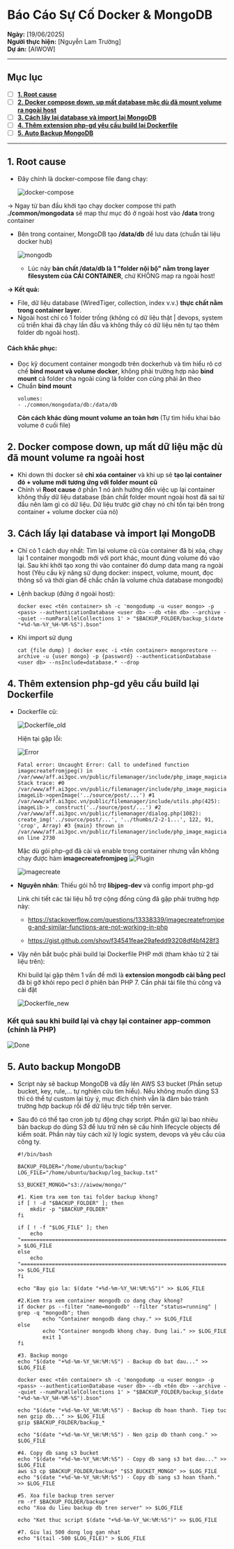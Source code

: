 # Báo Cáo Sự Cố Docker & MongoDB

**Ngày:** [19/06/2025]  
**Người thực hiện:** [Nguyễn Lam Trường]  
**Dự án:** [AIWOW]

---

## Mục lục

- [ ] [**1. Root cause**](#1-root-cause)
- [ ] [**2. Docker compose down, up mất database mặc dù đã mount volume ra ngoài host**](#2-docker-compose-down-up-mất-dữ-liệu-mặc-dù-đã-mount-volume-ra-ngoài-host)
- [ ] [**3. Cách lấy lại database và import lại MongoDB**](#3-cách-lấy-lại-database-và-import-lại-mongodb)
- [ ] [**4. Thêm extension php-gd yêu cầu build lại Dockerfile**](#4-thêm-extension-php-gd-yêu-cầu-build-lại-dockerfile)
- [ ] [**5. Auto Backup MongoDB**](#5-auto-backup-mongodb)

---

## 1. Root cause
- Đây chính là docker-compose file đang chạy:

    ![docker-compose](/System%20Project%20AIWOW/Pictures/docker-compose.png)

-> Ngay từ ban đầu khởi tạo chạy docker compose thì path **./common/mongodata** sẽ map thư mục đó ở ngoài host vào **/data** trong container
    
- Bên trong container, MongoDB tạo **/data/db** để lưu data (chuẩn tài liệu docker hub)
    
    ![mongodb](/System%20Project%20AIWOW/Pictures/mongodb.png)

    - Lúc này **bản chất /data/db là 1 "folder nội bộ" nằm trong layer filesystem của CÁI CONTAINER**, chứ KHÔNG map ra ngoài host!

**-> Kết quả:**
    
- File, dữ liệu database (WiredTiger, collection, index v.v.) **thực chất nằm trong container layer**.
- Ngoài host chỉ có 1 folder trống (không có dữ liệu thật | devops, system cũ triển khai đã chạy lần đầu và không thấy có dữ liệu nên tự tạo thêm folder db ngoài host).

#### Cách khắc phục:
- Đọc kỹ document container mongodb trên dockerhub và tìm hiểu rõ cơ chế **bind mount và volume docker**, không phải trường hợp nào **bind mount** cả folder cha ngoài cùng là folder con cũng phải ăn theo
- Chuẩn **bind mount**
    ```
    volumes:
    - ./common/mongodata/db:/data/db
    ```
    **Còn cách khác dùng mount volume an toàn hơn** (Tự tìm hiểu khai báo volume ở cuối file)
## 2. Docker compose down, up mất dữ liệu mặc dù đã mount volume ra ngoài host
- Khi down thì docker sẽ **chỉ xóa container** và khi up sẽ **tạo lại container đó + volume mới tương ứng với folder mount cũ**
- Chính vì **Root cause** ở phần 1 nó ảnh hưởng đến việc up lại container không thấy dữ liệu database (bản chất folder mount ngoài host đã sai từ đầu nên làm gì có dữ liệu. Dữ liệu trước giờ chạy nó chỉ tồn tại bên trong container + volume docker của nó)

## 3. Cách lấy lại database và import lại MongoDB

- Chỉ có 1 cách duy nhất: Tìm lại volume cũ của container đã bị xóa, chạy lại 1 container mongodb mới với port khác, mount đúng volume đó vào lại. Sau khi khởi tạo xong thì vào container đó dump data mang ra ngoài host (Yêu cầu kỹ năng sử dụng docker: inspect, volume, mount, đọc thông số và thời gian để chắc chắn là volume chứa database mongodb)

- Lệnh backup (đứng ở ngoài host):
    ```
    docker exec <tên container> sh -c 'mongodump -u <user mongo> -p <pass> --authenticationDatabase <user db> --db <tên db> --archive --quiet --numParallelCollections 1' > "$BACKUP_FOLDER/backup_$(date "+%d-%m-%Y_%H-%M-%S").bson"
    ```
- Khi import sử dụng

    ```
    cat {file dump} | docker exec -i <tên container> mongorestore --archive -u {user mongo} -p {password} --authenticationDatabase <user db> --nsInclude=database.* --drop
    ```
## 4. Thêm extension php-gd yêu cầu build lại Dockerfile

- Dockerfile cũ:

    ![Dockerfile_old](/System%20Project%20AIWOW/Pictures/Dockerfile_old.png)

    Hiện tại gặp lỗi:

    ![Error](/System%20Project%20AIWOW/Pictures/Error.png)
    ```
    Fatal error: Uncaught Error: Call to undefined function imagecreatefromjpeg() in /var/www/aff.ai3goc.vn/public/filemanager/include/php_image_magician.php:2730 Stack trace: #0 /var/www/aff.ai3goc.vn/public/filemanager/include/php_image_magician.php(230): imageLib->openImage('../source/post/...') #1 /var/www/aff.ai3goc.vn/public/filemanager/include/utils.php(425): imageLib->__construct('../source/post/...') #2 /var/www/aff.ai3goc.vn/public/filemanager/dialog.php(1082): create_img('../source/post/...', '../thumbs/2-2-1...', 122, 91, 'crop', Array) #3 {main} thrown in /var/www/aff.ai3goc.vn/public/filemanager/include/php_image_magician.php on line 2730
    ```
    Mặc dù gói php-gd đã cài và enable trong container nhưng vẫn không chạy được hàm **imagecreatefromjpeg**
    ![Plugin](/System%20Project%20AIWOW/Pictures/Plugin%20enable.png)
    
    ![imagecreate](/System%20Project%20AIWOW/Pictures/imagecreate.jpg)

- **Nguyên nhân**: Thiếu gói hỗ trợ **libjpeg-dev** và config import php-gd

    Link chi tiết các tài liệu hỗ trợ cộng đồng cũng đã gặp phải trường hợp này:
    - https://stackoverflow.com/questions/13338339/imagecreatefromjpeg-and-similar-functions-are-not-working-in-php
    
    - https://gist.github.com/shov/f34541feae29afedd93208df4bf428f3

- Vậy nên bắt buộc phải build lại Dockerfile PHP mới (tham khảo từ 2 tài liệu trên):
    
    Khi build lại gặp thêm 1 vấn đề mới là **extension mongodb cài bằng pecl** đã bị gỡ khỏi repo pecl ở phiên bản PHP 7. Cần phải tải file thủ công và cài đặt

    ![Dockerfile_new](/System%20Project%20AIWOW/Pictures/Dockerfile_new.png)

### Kết quả sau khi build lại và chạy lại container app-common (chính là PHP)
![Done](/System%20Project%20AIWOW/Pictures/Done.png)

## 5. Auto backup MongoDB
- Script này sẽ backup MongoDB và đẩy lên AWS S3 bucket (Phần setup bucket, key, rule,... tự nghiên cứu tìm hiểu). Nếu không muốn dùng S3 thì có thể tự custom lại tùy ý, mục đích chính vẫn là đảm bảo tránh trường hợp backup rồi để dữ liệu trực tiếp trên server.
- Sau đó có thể tạo cron job tự động chạy script. Phần giữ lại bao nhiêu bản backup do dùng S3 để lưu trữ nên sẽ cấu hình lifecycle objects để kiểm soát. Phần này tùy cách xử lý logic system, devops và yêu cầu của công ty.

  ```
  #!/bin/bash

  BACKUP_FOLDER="/home/ubuntu/backup"
  LOG_FILE="/home/ubuntu/backup/log_backup.txt"

  S3_BUCKET_MONGO="s3://aiwow/mongo/"

  #1. Kiem tra xem ton tai folder backup khong?
  if [ ! -d "$BACKUP_FOLDER" ]; then
      mkdir -p "$BACKUP_FOLDER"
  fi

  if [ ! -f "$LOG_FILE" ]; then
      echo "=====================================================================================================================" > $LOG_FILE
  else
      echo "=====================================================================================================================" >> $LOG_FILE
  fi

  echo "Bay gio la: $(date "+%d-%m-%Y_%H:%M:%S")" >> $LOG_FILE

  #2.Kiem tra xem container mongodb co dang chay khong?
  if docker ps --filter "name=mongodb" --filter "status=running" | grep -q "mongodb"; then
          echo "Container mongodb dang chay." >> $LOG_FILE
  else
          echo "Container mongodb khong chay. Dung lai." >> $LOG_FILE
          exit 1
  fi

  #3. Backup mongo
  echo "$(date "+%d-%m-%Y_%H:%M:%S") - Backup db bat dau..." >> $LOG_FILE

  docker exec <tên container> sh -c 'mongodump -u <user mongo> -p <pass> --authenticationDatabase <user db> --db <tên db> --archive --quiet --numParallelCollections 1' > "$BACKUP_FOLDER/backup_$(date "+%d-%m-%Y_%H-%M-%S").bson"

  echo "$(date "+%d-%m-%Y_%H:%M:%S") - Backup db hoan thanh. Tiep tuc nen gzip db..." >> $LOG_FILE
  gzip $BACKUP_FOLDER/backup_*

  echo "$(date "+%d-%m-%Y_%H:%M:%S") - Nen gzip db thanh cong." >> $LOG_FILE

  #4. Copy db sang s3 bucket
  echo "$(date "+%d-%m-%Y_%H:%M:%S") - Copy db sang s3 bat dau..." >> $LOG_FILE
  aws s3 cp $BACKUP_FOLDER/backup* "$S3_BUCKET_MONGO" >> $LOG_FILE
  echo "$(date "+%d-%m-%Y_%H:%M:%S") - Copy db sang s3 hoan thanh." >> $LOG_FILE

  #5. Xoa file backup tren server
  rm -rf $BACKUP_FOLDER/backup*
  echo "Xoa du lieu backup db tren server" >> $LOG_FILE

  echo "Ket thuc script $(date "+%d-%m-%Y_%H:%M:%S")" >> $LOG_FILE

  #7. Giu lai 500 dong log gan nhat
  echo "$(tail -500 $LOG_FILE)" > $LOG_FILE
  ```